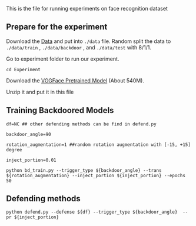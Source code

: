 





This is the file for running experiments on face recognition dataset


## Prepare for the experiment 

Download the [Data](https://www.cs.tau.ac.il/~wolf/ytfaces/) and put into `./data` file. Random split the data to `./data/train` , `./data/backdoor` , and `./data/test` with 8/1/1. 

Go to experiment folder to run our experiment.
```
cd Experiment 
```

Download the [VGGFace Pretrained Model](http://www.robots.ox.ac.uk/~vgg/software/vgg_face/src/vgg_face_torch.tar.gz) (About 540M).

Unzip it and put it in this file

## Training Backdoored Models

```
df=NC ## other defending methods can be find in defend.py 

backdoor_angle=90

rotation_augmentation=1 ##random rotation augmentation with [-15, +15] degree

inject_portion=0.01 
```

```
python bd_train.py --trigger_type ${backdoor_angle} --trans ${rotation_augmentation} --inject_portion ${inject_portion} --epochs 50
```

## Defending methods 

```
python defend.py --defense ${df} --trigger_type ${backdoor_angle}  --pr ${inject_portion} 
```

